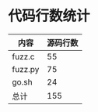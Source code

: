 # **代码行数统计**

| 内容  | 源码行数 |
| ----- | -------- |
| fuzz.c | 55 |
| fuzz.py | 75 |
| go.sh | 24 |
| 总计 | 155      |

